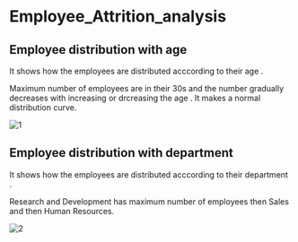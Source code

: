 # Employee_Attrition_analysis
## Employee distribution with age

It shows how the employees are distributed acccording to their age .



Maximum number of employees are in their 30s and the number gradually decreases with increasing or drcreasing the age . It makes a normal distribution curve.

![1](https://user-images.githubusercontent.com/72175654/210151277-5c0b75f8-c73a-4f52-af89-d879db9314aa.png)


## Employee distribution with department

It shows how the employees are distributed acccording to their department .




Research and Development has maximum number of employees then Sales and then Human Resources.




![2](https://user-images.githubusercontent.com/72175654/210151276-fcb9bfca-85a6-43fc-b006-8c33baed16d2.png)
